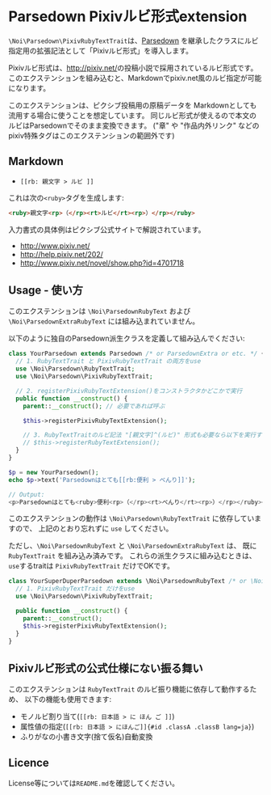Parsedown Pixivルビ形式extension
====
`\Noi\Parsedown\PixivRubyTextTrait`は、[Parsedown](http://parsedown.org)
を継承したクラスにルビ指定用の拡張記法として「Pixivルビ形式」を導入します。

Pixivルビ形式は、<http://pixiv.net/>の投稿小説で採用されているルビ形式です。
このエクステンションを組み込むと、Markdownでpixiv.net風のルビ指定が可能になります。

このエクステンションは、ピクシブ投稿用の原稿データを
Markdownとしても流用する場合に使うことを想定しています。
同じルビ形式が使えるので本文のルビはParsedownでそのまま変換できます。
("章" や "作品内外リンク" などのpixiv特殊タグはこのエクステンションの範囲外です)


Markdown
----

  * `[[rb: 親文字 > ルビ ]]`

これは次の`<ruby>`タグを生成します:

```html
<ruby>親文字<rp>（</rp><rt>ルビ</rt><rp>）</rp></ruby>
```

入力書式の具体例はピクシブ公式サイトで解説されています。

  * <http://www.pixiv.net/>
  * <http://help.pixiv.net/202/>
  * <http://www.pixiv.net/novel/show.php?id=4701718>


Usage - 使い方
----

このエクステンションは `\Noi\ParsedownRubyText` および `\Noi\ParsedownExtraRubyText`
には組み込まれていません。

以下のように独自のParsedown派生クラスを定義して組み込んでください:

```php
class YourParsedown extends Parsedown /* or ParsedownExtra or etc. */ {
  // 1. RubyTextTrait と PixivRubyTextTrait の両方をuse
  use \Noi\Parsedown\RubyTextTrait;
  use \Noi\Parsedown\PixivRubyTextTrait;

  // 2. registerPixivRubyTextExtension()をコンストラクタかどこかで実行
  public function __construct() {
    parent::__construct(); // 必要であれば呼ぶ

    $this->registerPixivRubyTextExtension();

    // 3. RubyTextTraitのルビ記法 "[親文字]^(ルビ)" 形式も必要なら以下を実行する
    // $this->registerRubyTextExtension();
  }
}

$p = new YourParsedown();
echo $p->text('Parsedownはとても[[rb:便利 > べんり]]');

// Output:
<p>Parsedownはとても<ruby>便利<rp>（</rp><rt>べんり</rt><rp>）</rp></ruby></p>
```

このエクステンションの動作は `\Noi\Parsedown\RubyTextTrait` に依存していますので、
上記のとおり忘れずに `use` してください。

ただし、`\Noi\ParsedownRubyText` と `\Noi\ParsedownExtraRubyText` は、
既に `RubyTextTrait` を組み込み済みです。
これらの派生クラスに組み込むときは、`use`するtraitは `PixivRubyTextTrait` だけでOKです。

```php
class YourSuperDuperParsedown extends \Noi\ParsedownRubyText /* or \Noi\ParsedownExtraRubyText */ {
  // 1. PixivRubyTextTrait だけをuse
  use \Noi\Parsedown\PixivRubyTextTrait;

  public function __construct() {
    parent::__construct();
    $this->registerPixivRubyTextExtension();
  }
}
```


Pixivルビ形式の公式仕様にない振る舞い
----
このエクステンションは `RubyTextTrait` のルビ振り機能に依存して動作するため、
以下の機能も使用できます:

  * モノルビ割り当て(`[[rb: 日本語 > に ほん ご ]]`)
  * 属性値の指定(`[[rb: 日本語 > にほんご]]{#id .classA .classB lang=ja}`)
  * ふりがなの小書き文字(捨て仮名)自動変換


Licence
----
License等については`README.md`を確認してください。
